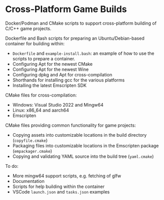 Cross-Platform Game Builds
==========================

Docker/Podman and CMake scripts to support cross-platform building of C/C++ game projects.

Dockerfile and Bash scripts for preparing an Ubuntu/Debian-based container for building within:

* `Dockerfile` and `example-install.bash`: an example of how to use the scripts to prepare a container.
* Configuring Apt for the newest CMake
* Configuring Apt for the newest Wine
* Configuring dpkg and Apt for cross-compilation
* Shorthands for installing gcc for the various platforms
* Installing the latest Emscripten SDK

CMake files for cross-compilation:

* Windows: Visual Studio 2022 and Mingw64
* Linux: x86_64 and aarch64
* Emscripten

CMake files providing common functionality for game projects:

* Copying assets into customizable locations in the build directory (`copyfile.cmake`)
* Packaging files into customizable locations in the Emscripten package (`empackager.cmake`)
* Copying and validating YAML source into the build tree (`yaml.cmake`)

To do:

* More mingw64 support scripts, e.g. fetching of glfw
* Documentation
* Scripts for help building within the container
* VSCode `launch.json` and `tasks.json` examples

